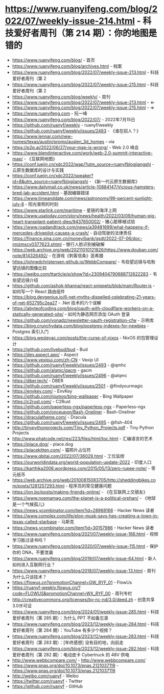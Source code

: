 # https://www.ruanyifeng.com/blog/2022/07/weekly-issue-214.html - 科技爱好者周刊（第 214 期）：你的地图是错的

- https://www.ruanyifeng.com/blog/ - 首页
- https://www.ruanyifeng.com/blog/archives.html - 档案
- https://www.ruanyifeng.com/blog/2022/07/weekly-issue-213.html - 科技爱好者周刊（第 2
- https://www.ruanyifeng.com/blog/2022/07/weekly-issue-215.html - 科技爱好者周刊（第 2
- https://www.ruanyifeng.com/blog/weekly/ - 周刊
- https://www.ruanyifeng.com/blog/2022/07/weekly-issue-213.html - ⇐
- https://www.ruanyifeng.com/blog/2022/07/weekly-issue-215.html - ⇒
- https://www.ruanyifeng.com - 阮一峰
- https://www.ruanyifeng.com/blog/2022/07/ - 2022年7月15日
- https://github.com/ruanyf/weekly - ruanyf/weekly
- https://github.com/ruanyf/weekly/issues/2483 - 《谁在招人？》
- https://www.lennar.com/new-homes/texas/austin/promo/auslen_3d_homes - via
- https://p2p.ai/2022/06/27/your-map-is-wrong/ - Web 2.0 峰会
- https://www.blendinteractive.com/work/web-2.0-summit-interactive-map/ - 《互联网地图》
- https://conf.juejin.cn/xdc2022/wap/?utm_source=ruanyfblogjiangshi - 云原生数据库的设计与实践
- https://conf.juejin.cn/xdc2022/speaker?id=8&utm_source=ruanyfblogjiangshi - 《新一代云原生数据库》
- https://www.dailymail.co.uk/news/article-10884147/Vicious-hamsters-bred-lab-accident.html - 基因编辑错误
- https://www.timeanddate.com/news/astronomy/99-percent-sunlight-july-8 - 阳光普照的时刻
- https://www.starlink.com/maritime - 星链的海洋上网
- https://www.usatoday.com/story/news/health/2022/03/09/human-pig-heart-transplant-patient-dies/9437650002/ - 猪心脏移植试验
- https://www.roadandtrack.com/news/a39481699/what-happens-if-mercedes-drivepilot-causes-a-crash/ - 自动驾驶的法律责任
- https://finance.sina.com.cn/money/bank/gsdt/2022-07-06/doc-imizmscv0377623.shtml - 银行人脸识别被破解
- https://web.archive.org/web/20211010121826/https://www.douban.com/note/814326492/ - 在游戏《刺客信条》逛希腊
- https://johnedchristensen.github.io/WebbCompare/ - 韦伯望远镜与哈勃望远镜的图像比较
- https://weibo.com/ttarticle/p/show?id=2309404790688712622283 - 韦伯望远镜介绍
- https://github.com/ashok-khanna/react-snippets/blob/main/Router.js - 如何写一个 React 路由组件
- https://blog.devgenius.io/6-net-myths-dispelled-celebrating-21-years-of-net-652795c2ea27 - .Net 技术的六个误解
- https://abyteofcoding.com/blog/oauth-with-cloudflare-workers-on-a-statically-generated-site/ - 如何为静态网页添加 OAuth 登录
- https://github.com/vonadz/newsletter-oauth-registration-cfw - 示例库
- https://blog.crunchydata.com/blog/postgres-indexes-for-newbies - Postgres 索引入门
- https://blog.wesleyac.com/posts/the-curse-of-nixos - NixOS 的包管理设计
- https://github.com/livebud/bud - Bud
- https://dev.aspect.app/ - Aspect
- https://www.vexipui.com/zh-CN - Vexip UI
- https://github.com/ruanyf/weekly/issues/2493 - @qmhc
- https://github.com/alqmc/gacm - gacm
- https://github.com/ruanyf/weekly/issues/2496 - @alqmc
- https://dber.tech/ - DBER
- https://github.com/ruanyf/weekly/issues/2501 - @findyourmagic
- https://envkey.com/ - EnvKey
- https://github.com/niumoo/bing-wallpaper - Bing Wallpaper
- https://c2rust.com/ - C2Rust
- https://github.com/paperless-ngx/paperless-ngx - Paperless-ngx
- https://github.com/onceupon/Bash-Oneliner - Bash-Oneliner
- https://draculatheme.com/ - Dracula
- https://github.com/ruanyf/weekly/issues/2495 - @fish-404
- http://tinypythonprojects.com/Tiny_Python_Projects.pdf - Tiny Python Projects
- http://www.phatcode.net/res/223/files/html/toc.html - 汇编语言的艺术
- https://place.dog/ - place.dog
- https://placekitten.com/ - 猫照片占位符
- https://www.qbitai.com/2022/07/36029.html - 工位监控
- https://ourworldindata.org/world-population-update-2022 - 印度人口
- https://karthika2006.wordpress.com/2015/05/13/zero-rupee-note/ - 零元纸币
- https://web.archive.org/web/20100815083705/http://sheddingbikes.com/posts/1281257293.html - 程序员的常见健康问题
- https://jon.bo/posts/making-friends-online/ - 《在互联网上交朋友》
- https://www.noemamag.com/the-planet-is-a-political-orphan/ - 《地球是一个气候孤儿》
- https://news.ycombinator.com/item?id=28968166 - Hacker News 读者
- https://www.complex.com/life/elon-musk-says-hes-creating-a-town-in-texas-called-starbase - 马斯克
- https://news.ycombinator.com/item?id=30157986 - Hacker News 读者
- https://www.ruanyifeng.com/blog/2021/07/weekly-issue-166.html - 视频学习胜过读书吗？
- https://www.ruanyifeng.com/blog/2020/07/weekly-issue-115.html - 保护你的 DNA，不要泄漏
- https://www.ruanyifeng.com/blog/2019/07/weekly-issue-64.html - 新人如何进入互联网行业？
- https://www.ruanyifeng.com/blog/2018/07/weekly-issue-13.html - 周刊为什么只谈技术？
- https://flowus.cn?promotionChannel=GW_RYF_01 - FlowUs
- https://ruanyf-weekly.flowus.cn/?code=FLOWUS&promotionChannel=WX_RYF_00 - 周刊专栏
- http://creativecommons.org/licenses/by-nc-nd/3.0/deed.zh - 创意共享3.0许可证
- https://www.ruanyifeng.com/blog/2024/01/weekly-issue-285.html - 科技爱好者周刊（第 285 期）：为什么 PPT 不如备忘录
- https://www.ruanyifeng.com/blog/2023/12/weekly-issue-284.html - 科技爱好者周刊（第 284 期）：YouTube 有多少个视频？
- https://www.ruanyifeng.com/blog/2023/12/weekly-issue-283.html - 科技爱好者周刊（第 283 期）：[年终感想] 没有目的地，向前走
- https://www.ruanyifeng.com/blog/2023/12/weekly-issue-282.html - 科技爱好者周刊（第 282 期）：电动皮卡 Cybertruck 的 48V 供电
- http://www.webbcompare.com/ - http://www.webbcompare.com/
- https://www.pnas.org/doi/10.1073/pnas.2121037119 - https://www.pnas.org/doi/10.1073/pnas.2121037119
- http://weibo.com/ruanyf - Weibo
- https://twitter.com/ruanyf - Twitter
- https://github.com/ruanyf - GitHub
